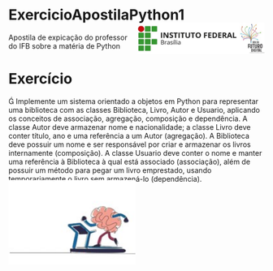 # ExercicioApostilaPython1 
<img align="right" width="250px" style="margin-top:-20px" src="https://github.com/MeirejaneChaves605/ExerciciosAulaPythonIFB/blob/main/imagem/Imagem1.jpg?raw=true.png">

Apostila de expicação do professor do IFB sobre a matéria de Python

# Exercício  

 Implemente um sistema orientado a objetos em Python para
representar uma biblioteca com as classes Biblioteca, Livro,
Autor e Usuario, aplicando os conceitos de associação,
agregação, composição e dependência. A classe Autor deve
armazenar nome e nacionalidade; a classe Livro deve conter
título, ano e uma referência a um Autor (agregação). A Biblioteca
deve possuir um nome e ser responsável por criar e armazenar
os livros internamente (composição). A classe Usuario deve
conter o nome e manter uma referência à Biblioteca à qual está
associado (associação), além de possuir um método para pegar
um livro emprestado, usando temporariamente o livro sem
armazená-lo (dependência).   


<img align="center" width="250px" style="margin-top:-20px" src="https://github.com/MeirejaneChaves605/ExercicioApostilaPython1/blob/main/Imagem/Imagem1.jpg?raw=true.png">

                                 
